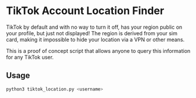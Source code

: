 # TikTok Account Location Finder

TikTok by default and with no way to turn it off, has your region public on your profile, but just not displayed!
The region is derived from your sim card, making it impossible to hide your location via a VPN or other means.

This is a proof of concept script that allows anyone to query this information for any TikTok user.

## Usage

```bash
python3 tiktok_location.py <username>
```
